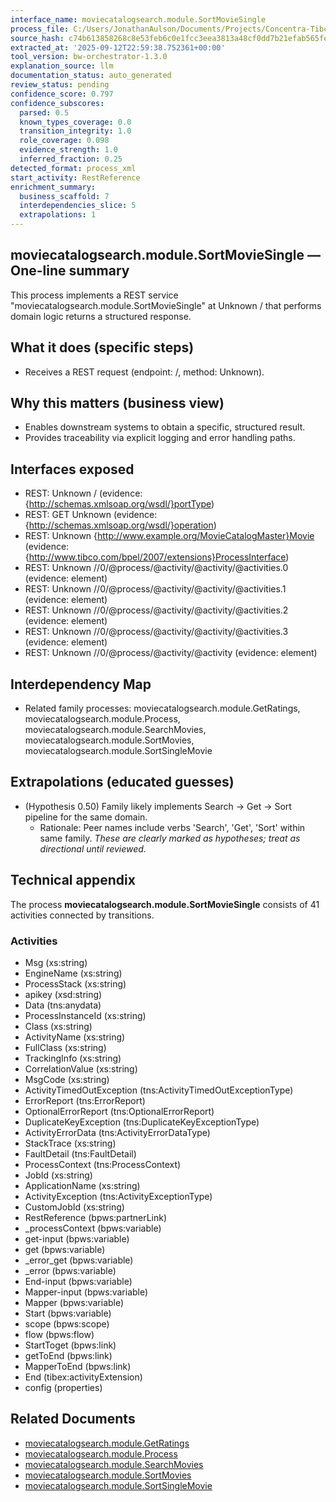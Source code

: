 ```yaml
---
interface_name: moviecatalogsearch.module.SortMovieSingle
process_file: C:/Users/JonathanAulson/Documents/Projects/Concentra-Tibco-Context/out/tmp/archives/MovieAPI_ForUnitTesting_5e3844c9f8a2/MovieCatalogSearch.module/Processes/moviecatalogsearch/module/SortMovieSingle.bwp
source_hash: c74b613858268c8e53feb6c0e1fcc3eea3813a48cf0dd7b21efab565feb4da49
extracted_at: '2025-09-12T22:59:38.752361+00:00'
tool_version: bw-orchestrator-1.3.0
explanation_source: llm
documentation_status: auto_generated
review_status: pending
confidence_score: 0.797
confidence_subscores:
  parsed: 0.5
  known_types_coverage: 0.0
  transition_integrity: 1.0
  role_coverage: 0.098
  evidence_strength: 1.0
  inferred_fraction: 0.25
detected_format: process_xml
start_activity: RestReference
enrichment_summary:
  business_scaffold: 7
  interdependencies_slice: 5
  extrapolations: 1
---
```


## moviecatalogsearch.module.SortMovieSingle — One-line summary
This process implements a REST service "moviecatalogsearch.module.SortMovieSingle" at Unknown / that performs domain logic returns a structured response.

## What it does (specific steps)
- Receives a REST request (endpoint: /, method: Unknown).

## Why this matters (business view)
- Enables downstream systems to obtain a specific, structured result.
- Provides traceability via explicit logging and error handling paths.

## Interfaces exposed
- REST: Unknown / (evidence: {http://schemas.xmlsoap.org/wsdl/}portType)
- REST: GET Unknown (evidence: {http://schemas.xmlsoap.org/wsdl/}operation)
- REST: Unknown {http://www.example.org/MovieCatalogMaster}Movie (evidence: {http://www.tibco.com/bpel/2007/extensions}ProcessInterface)
- REST: Unknown //0/@process/@activity/@activity/@activities.0 (evidence: element)
- REST: Unknown //0/@process/@activity/@activity/@activities.1 (evidence: element)
- REST: Unknown //0/@process/@activity/@activity/@activities.2 (evidence: element)
- REST: Unknown //0/@process/@activity/@activity/@activities.3 (evidence: element)
- REST: Unknown //0/@process/@activity/@activity (evidence: element)

## Interdependency Map
- Related family processes: moviecatalogsearch.module.GetRatings, moviecatalogsearch.module.Process, moviecatalogsearch.module.SearchMovies, moviecatalogsearch.module.SortMovies, moviecatalogsearch.module.SortSingleMovie

## Extrapolations (educated guesses)
- (Hypothesis 0.50) Family likely implements Search → Get → Sort pipeline for the same domain.
  - Rationale: Peer names include verbs 'Search', 'Get', 'Sort' within same family.
_These are clearly marked as hypotheses; treat as directional until reviewed._

## Technical appendix
The process **moviecatalogsearch.module.SortMovieSingle** consists of 41 activities connected by transitions.

### Activities
- Msg (xs:string)
- EngineName (xs:string)
- ProcessStack (xs:string)
- apikey (xsd:string)
- Data (tns:anydata)
- ProcessInstanceId (xs:string)
- Class (xs:string)
- ActivityName (xs:string)
- FullClass (xs:string)
- TrackingInfo (xs:string)
- CorrelationValue (xs:string)
- MsgCode (xs:string)
- ActivityTimedOutException (tns:ActivityTimedOutExceptionType)
- ErrorReport (tns:ErrorReport)
- OptionalErrorReport (tns:OptionalErrorReport)
- DuplicateKeyException (tns:DuplicateKeyExceptionType)
- ActivityErrorData (tns:ActivityErrorDataType)
- StackTrace (xs:string)
- FaultDetail (tns:FaultDetail)
- ProcessContext (tns:ProcessContext)
- JobId (xs:string)
- ApplicationName (xs:string)
- ActivityException (tns:ActivityExceptionType)
- CustomJobId (xs:string)
- RestReference (bpws:partnerLink)
- _processContext (bpws:variable)
- get-input (bpws:variable)
- get (bpws:variable)
- _error_get (bpws:variable)
- _error (bpws:variable)
- End-input (bpws:variable)
- Mapper-input (bpws:variable)
- Mapper (bpws:variable)
- Start (bpws:variable)
- scope (bpws:scope)
- flow (bpws:flow)
- StartToget (bpws:link)
- getToEnd (bpws:link)
- MapperToEnd (bpws:link)
- End (tibex:activityExtension)
- config (properties)

## Related Documents
- [moviecatalogsearch.module.GetRatings](moviecatalogsearch.module.GetRatings.md)
- [moviecatalogsearch.module.Process](moviecatalogsearch.module.Process.md)
- [moviecatalogsearch.module.SearchMovies](moviecatalogsearch.module.SearchMovies.md)
- [moviecatalogsearch.module.SortMovies](moviecatalogsearch.module.SortMovies.md)
- [moviecatalogsearch.module.SortSingleMovie](moviecatalogsearch.module.SortSingleMovie.md)
